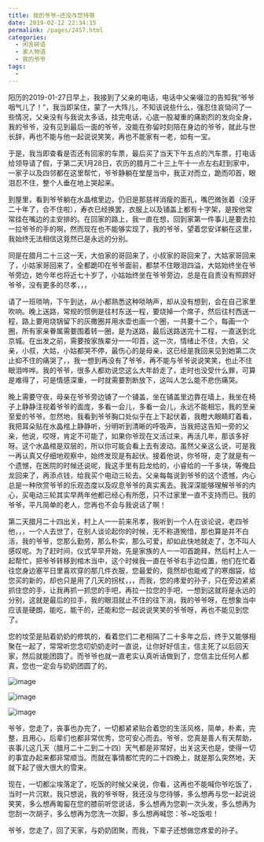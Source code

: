 ```yaml
---
title: 我的爷爷–还没与您待够
date: 2019-02-12 22:34:15
permalink: /pages/2457.html
categories:
  - 闲言碎语
  - 家人物语
  - 我的爷爷
tags:
  - 
---
```


阳历的2019-01-27日早上，我接到了父亲的电话，电话中父亲啜泣的告知我“爷爷咽气儿了！”，我当即呆住，蒙了一大阵儿，不知该说些什么，强忍住哀恸问了一些情况，父亲没有与我说太多话，挂完电话，心底一股凝重的痛剧烈的发向全身，我的爷爷，没有见到最后一面的爷爷，没能在弥留时刻陪在身边的爷爷，就此与世长辞，再也不能与他一起说说笑笑，再也不能家有一老，如有一宝。

于是，我当即查看是否还有回家的车票，最后买了当天下午五点的汽车票，打电话给领导请了假，于第二天1月28日，农历的腊月二十三上午十一点左右赶到家中，一家子以及四邻都在这里帮忙，爷爷静躺在堂屋当中，我正对而立，跪而叩首，眼泪忍不住，整个人垂在地上哭起来。

到屋里，看到爷爷躺在水晶棺里边，仍旧是那慈祥消瘦的面孔，嘴巴微张着（没牙二十年了，合不住啦），寿衣已经换罢，衣服上以及铺盖上都有十字架，是按他常常挂在嘴边的主安排的。在回家的路上，我一直在想，回到家第一件事儿是要去拉一拉爷爷的手的啊，然而现在也不能够实现了，我的爷爷，望着您安详躺在这里，我始终无法相信这竟然已是永远的分别。

同是在腊月二十三这一天，大伯家的哥回来了，小叔家的哥回来了，大姑家哥回来了，小姑家哥回来了，全都跪叩在爷爷面前，都禁不住眼泪四溢，大姑始终坐在爷爷旁边，她今年也将近七十岁了，小姑始终坐在爷爷旁边，总是在自责没有照顾好爷爷，没有更多的尽孝，，，

请了一班唢呐，下午到达，从小都熟悉这种唢呐声，却从没有想到，会在自己家里吹响。晚上送路，常规的惯例是往村东送一程，要烧掉一个席子，然后往村西送一程，路上要用烧锅留下的灰撒圈并用水壶也画一个圈，一共要十二个，每画一个圈，所有家亲眷属需要围着转一圈，是为送路，最后送路送完十二程，一直送到北京城。在出发之前，需要按家族辈分一一叩首，这一次，情绪止不住，大伯，父亲，小叔，大姑，小姑都哭不停，最伤心的是母亲，这已经是我回来见到她第二次止抑不住的痛哭了，，我一想到再没有了爷爷，再不能与爷爷说说笑笑，也止不住眼泪哗哗。我的爷爷，很多人都劝说您这么大年龄走了，走时也没受什么罪，可算是难得了，可是情感深重，一时就需要割断放下，这叫人怎么能不悲伤痛哭。

晚上需要守夜，母亲在爷爷旁边铺了一个铺盖，坐在铺盖里边靠在墙上，我坐在椅子上静静注视着爷爷的面庞，多看一会儿，多看一会儿，永远不能相忘，我的至亲至爱的爷爷。忽然地，我看到爷爷胸口处似乎在上下起伏着，我瞪大眼睛盯着看，我把耳朵贴在水晶棺上静静听，分明听到清晰的呼吸声，当我把这告知一旁的父亲，他说，哎呀，肯定不可能了，如果你爷现在又活过来，再活几年，那该多好呀。这个水晶棺是双层的，所以你可能会看上去有波动。虽然父亲这么说，可是我一再认真又仔细地观察中，始终发现是有起伏。接着他说，你爷呀，走了就是有一个遗憾，在医院的时候还说呢，我这手里有启龙给的，小睿给的一千多块，等俺启龙回来了，再添点钱，给我买个电动三轮去。父亲每每说到爷爷的这个遗憾，内心总是一种欣赏爷爷的乐观态度以及叹息爷爷的真实离去。我深深能够理解爷爷的内心，买电动三轮其实早两年他都已经心有所愿，只不过家里一直不支持而已。我的爷爷，平凡简单的老人，您再也不会与我说话了啊！

第二天腊月二十四出关，村上人一一前来吊孝，我听到一个人在谈论说，老四爷他，，，一个人去世了，在别人谈论起你的时候，无不称道惋惜，那也算是并不白活，我的爷爷，您那么勤劳，那么朴实，那么可爱，却如此快地就走了，怎不叫人感叹呢。为了赶时间，仪式早早开始，先是家族的人一一叩首跪拜，然后村上人一起帮忙，把爷爷转移到棺木当中，这个时候我一直在爷爷右手边位置，他们在忙着往您身边塞平日里喜欢穿的那几件衣服，您最爱的，竟然却也能戒了的寒烟袋，给您买的新的，却也只是用了几天的拐杖，，，而我，您的疼爱的孙子，只在旁边紧紧抓住您的手，让我再抓一抓您的手吧，再拉一拉您的手吧，一想到这就将是永远的分别，这就是最后的拉手，我的眼泪就止不住的往下淌，我的爷爷呀，在想象当中应该是硬朗，能吃，能干的，还能和您一起说说笑笑的爷爷呀，再也不能见到您了。

您的坟茔是贴着奶奶的修筑的，看着您们二老相隔了二十多年之后，终于又能够相聚在一起了，常常听您念叨奶奶走时一直说，让你好好信主，信主死了以后回天家，然后就能团圆了。而爷爷也就一直老实认真听话做到了，您信主比任何人都真，您也一定会与奶奶团圆了的。

![image](https://tva3.sinaimg.cn/large/008k1Yt0ly1gs1twtfaspj30u01hcqv6.jpg)

![image](https://tvax1.sinaimg.cn/large/008k1Yt0ly1gs1tx31qbwj30u01hc4qr.jpg)

![image](https://tvax3.sinaimg.cn/large/008k1Yt0ly1gs1txblz20j30u01hchdv.jpg)

爷爷，您走了，丧事也办完了，一切都紧紧贴合着您的生活风格，简单，朴素，完整，且用心，后辈们也都非常优秀，您可安心而去。爷爷，您真是善人有天帮助，丧事儿这几天（腊月二十二到二十四）天气都是非常好，出关这天也是，使得一切的事宜办起来都非常顺当。而就在事情都忙完的二十四晚上，就是那么突然地，天就下起了很大很大的雪来。

现在，一切都尘埃落定了，吃饭的时候父亲说，你看，这再也不能喊你爷吃饭了，当时一片沉默，我只想说，我的爷爷呀，我还没与您待够，多么想再与您一起说说笑笑，多么想再匍匐在您的膝前听您说话，多么想再为您剃一次头发，多么想再为您刮一次胡子，多么想再为您洗一次脚，多么想再喊您：爷~吃饭啦！

爷爷，您走了，回了天家，与奶奶团聚，而我，下辈子还想做您疼爱的孙子。
